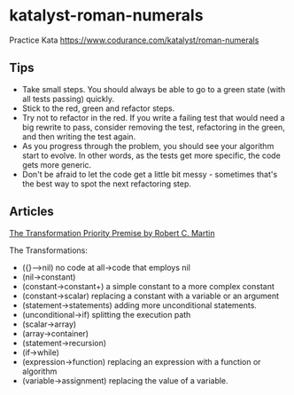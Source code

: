 # katalyst-roman-numerals
Practice Kata https://www.codurance.com/katalyst/roman-numerals

## Tips
- Take small steps. You should always be able to go to a green state (with all tests passing) quickly.
- Stick to the red, green and refactor steps.
- Try not to refactor in the red. If you write a failing test that would need a big rewrite to pass, consider removing the test, refactoring in the green, and then writing the test again.
- As you progress through the problem, you should see your algorithm start to evolve. In other words, as the tests get more specific, the code gets more generic.
- Don't be afraid to let the code get a little bit messy - sometimes that's the best way to spot the next refactoring step.

## Articles
[The Transformation Priority Premise by Robert C. Martin](http://blog.cleancoder.com/uncle-bob/2013/05/27/TheTransformationPriorityPremise.html)

The Transformations:

- ({}–>nil) no code at all->code that employs nil
- (nil->constant)
- (constant->constant+) a simple constant to a more complex constant
- (constant->scalar) replacing a constant with a variable or an argument
- (statement->statements) adding more unconditional statements.
- (unconditional->if) splitting the execution path
- (scalar->array)
- (array->container)
- (statement->recursion)
- (if->while)
- (expression->function) replacing an expression with a function or algorithm
- (variable->assignment) replacing the value of a variable.
